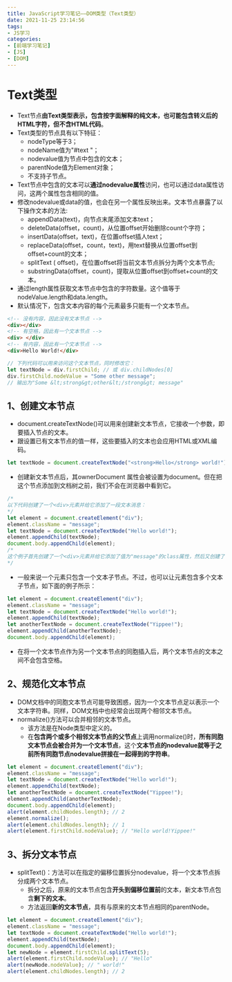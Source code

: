 ```yaml
---
title: JavaScript学习笔记——DOM类型（Text类型）
date: 2021-11-25 23:14:56
tags:
- JS学习
categories:
- [前端学习笔记]
- [JS]
- [DOM]
---
```


# Text类型

* Text节点**由Text类型表示，包含按字面解释的纯文本，也可能包含转义后的 HTML字符，但不含HTML代码**。
* Text类型的节点具有以下特征：
    * nodeType等于3；
    * nodeName值为"#text "；
    * nodevalue值为节点中包含的文本；
    * parentNode值为Element对象；
    * 不支持子节点。
* Text节点中包含的文本可以**通过nodevalue属性**访问，也可以通过data属性访问，这两个属性包含相同的值。
* 修改nodevalue或data的值，也会在另一个属性反映出来。文本节点暴露了以下操作文本的方法:
    * appendData(text)，向节点末尾添加文本text；
    * deleteData(offset，count)，从位置offset开始删除count个字符；
    * insertData(offset，text)，在位置offset插人text；
    * replaceData(offset，count，text)，用text替换从位置offset到offset+count的文本；
    * splitText ( offset)，在位置offset将当前文本节点拆分为两个文本节点;
    * substringData(offset，count)，提取从位置offset到offset+count的文本。
* 通过length属性获取文本节点中包含的字符数量。这个值等于nodeValue.length和data.length。
* 默认情况下，包含文本内容的每个元素最多只能有一个文本节点。

```html
<!-- 没有内容，因此没有文本节点 --> 
<div></div> 
<!-- 有空格，因此有一个文本节点 -->
<div> </div> 
<!-- 有内容，因此有一个文本节点 --> 
<div>Hello World!</div> 
```
```js
// 下列代码可以用来访问这个文本节点，同时修改它：
let textNode = div.firstChild; // 或 div.childNodes[0] 
div.firstChild.nodeValue = "Some other message"; 
// 输出为"Some &lt;strong&gt;other&lt;/strong&gt; message" 
```

## 1、创建文本节点

* document.createTextNode()可以用来创建新文本节点，它接收一个参数，即要插入节点的文本。
* 跟设置已有文本节点的值一样，这些要插入的文本也会应用HTML或XML编码。
```js
let textNode = document.createTextNode("<strong>Hello</strong> world!");
```
* 创建新文本节点后，其ownerDocument 属性会被设置为document。但在把这个节点添加到文档树之前，我们不会在浏览器中看到它。

```js
/*
以下代码创建了一个<div>元素并给它添加了一段文本消息：
*/
let element = document.createElement("div"); 
element.className = "message"; 
let textNode = document.createTextNode("Hello world!"); 
element.appendChild(textNode); 
document.body.appendChild(element);
/*
这个例子首先创建了一个<div>元素并给它添加了值为"message"的class属性，然后又创建了一个文本节点并添加到该元素。最后一步是把这个元素添加到文档的主体上，这样元素及其包含的文本会出现在浏览器中。
*/
```

* 一般来说一个元素只包含一个文本子节点。不过，也可以让元素包含多个文本子节点，如下面的例子所示：

```js
let element = document.createElement("div"); 
element.className = "message"; 
let textNode = document.createTextNode("Hello world!"); 
element.appendChild(textNode); 
let anotherTextNode = document.createTextNode("Yippee!"); 
element.appendChild(anotherTextNode); 
document.body.appendChild(element);
```

* 在将一个文本节点作为另一个文本节点的同胞插入后，两个文本节点的文本之间不会包含空格。

## 2、规范化文本节点

* DOM文档中的同胞文本节点可能导致困惑，因为一个文本节点足以表示一个文本字符串。同样，DOM文档中也经常会出现两个相邻文本节点。
* normalize()方法可以合并相邻的文本节点。
    * 该方法是在Node类型中定义的。
    * 在**包含两个或多个相邻文本节点的父节点**上调用normalize()时，**所有同胞文本节点会被合并为一个文本节点**，这个**文本节点的nodevalue就等于之前所有同胞节点nodevalue拼接在一起得到的字符串**。

```js
let element = document.createElement("div"); 
element.className = "message"; 
let textNode = document.createTextNode("Hello world!"); 
element.appendChild(textNode); 
let anotherTextNode = document.createTextNode("Yippee!"); 
element.appendChild(anotherTextNode); 
document.body.appendChild(element); 
alert(element.childNodes.length); // 2 
element.normalize(); 
alert(element.childNodes.length); // 1 
alert(element.firstChild.nodeValue); // "Hello world!Yippee!"
```

## 3、拆分文本节点

* splitText()：方法可以在指定的偏移位置拆分nodevalue，将一个文本节点拆分成两个文本节点。
    * 拆分之后，原来的文本节点包含**开头到偏移位置前**的文本，新文本节点包含**剩下的文本**。
    * 方法返回**新的文本节点**，具有与原来的文本节点相同的parentNode。

```js
let element = document.createElement("div"); 
element.className = "message"; 
let textNode = document.createTextNode("Hello world!"); 
element.appendChild(textNode); 
document.body.appendChild(element); 
let newNode = element.firstChild.splitText(5); 
alert(element.firstChild.nodeValue); // "Hello" 
alert(newNode.nodeValue); // " world!" 
alert(element.childNodes.length); // 2 
```